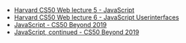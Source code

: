 - [Harvard CS50 Web lecture 5 - JavaScript](https://www.youtube.com/watch?v=x5trGVMKTdY&list=PLhQjrBD2T380xvFSUmToMMzERZ3qB5Ueu&index=7)
- [Harvard CS50 Web lecture 6 - JavaScript Userinterfaces](https://www.youtube.com/watch?v=jrBhi8wbzPw&list=PLhQjrBD2T380xvFSUmToMMzERZ3qB5Ueu&index=8)
- [JavaScript - CS50 Beyond 2019](https://www.youtube.com/watch?v=dlEPkLSDQi0&list=PLhQjrBD2T381Q6R1jRxgXknYO7VuTYPBI&index=5)
- [JavaScript, continued - CS50 Beyond 2019](https://www.youtube.com/watch?v=XNDZ3eg_VcE&list=PLhQjrBD2T381Q6R1jRxgXknYO7VuTYPBI&index=6)
